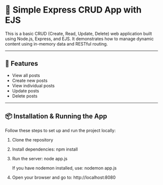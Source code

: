 # 📝 Simple Express CRUD App with EJS

This is a basic CRUD (Create, Read, Update, Delete) web application built using Node.js, Express, and EJS. It demonstrates how to manage dynamic content using in-memory data and RESTful routing.

---

## 🚀 Features

- View all posts
- Create new posts
- View individual posts
- Update posts
- Delete posts

---

## 📦 Installation & Running the App

Follow these steps to set up and run the project locally:

1. Clone the repository

2. Install dependencies:
   npm install

3. Run the server:
   node app.js

   If you have nodemon installed, use:
   nodemon app.js

4. Open your browser and go to:
   http://localhost:8080
